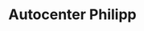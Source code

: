 ---
title: "Autocenter Philipp"
url: /gundelfingen-a-d-donau/autocenter-philipp/
shop: Autowerkstatt
---